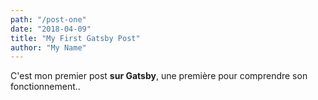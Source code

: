 ```yaml
---
path: "/post-one"
date: "2018-04-09"
title: "My First Gatsby Post"
author: "My Name"
---
```


C'est mon premier post **sur Gatsby**, une première pour  comprendre son fonctionnement..